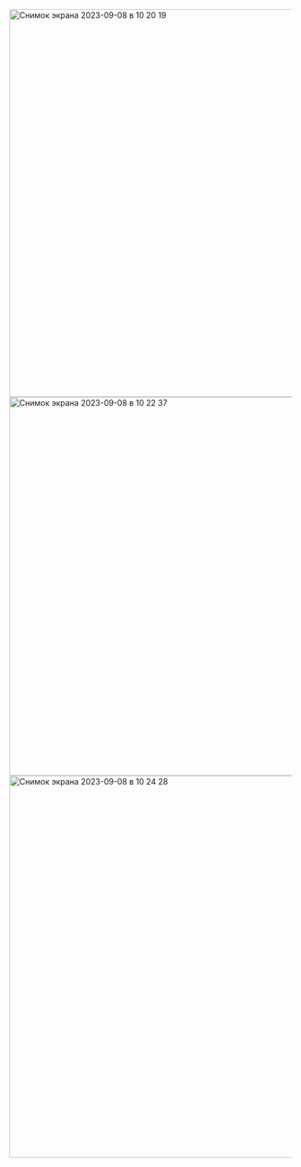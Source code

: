 <img width="691" alt="Снимок экрана 2023-09-08 в 10 20 19" src="https://github.com/Katya6589/semester5/assets/113089569/a6d23e93-8332-4b78-b403-d1cbb5eaab23">
<img width="675" alt="Снимок экрана 2023-09-08 в 10 22 37" src="https://github.com/Katya6589/semester5/assets/113089569/ac4b92f3-0150-4149-b5bf-2eed37d5dfe2">
<img width="681" alt="Снимок экрана 2023-09-08 в 10 24 28" src="https://github.com/Katya6589/semester5/assets/113089569/40c2cd3f-f596-49ab-a040-ae9f79d4d814">

